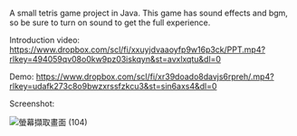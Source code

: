 A small tetris game project in Java. This game has sound effects and bgm, so be sure to turn on sound to get the full experience.

Introduction video: https://www.dropbox.com/scl/fi/xxuyjdvaaoyfp9w16p3ck/PPT.mp4?rlkey=494059qv08o0kw9pz03iskqyn&st=avxlxqtu&dl=0


Demo: https://www.dropbox.com/scl/fi/xr39doado8davjs6rpreh/.mp4?rlkey=udafk273c8o9bwzxrssfzkcu3&st=sin6axs4&dl=0


Screenshot:

![螢幕擷取畫面 (104)](https://github.com/user-attachments/assets/01989f44-459e-4866-8cc3-ee9071ebb816)
